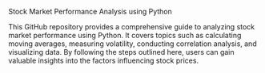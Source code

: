 Stock Market Performance Analysis using Python

This GitHub repository provides a comprehensive guide to analyzing stock market performance using Python. It covers topics such as calculating moving averages, measuring volatility, conducting correlation analysis, and visualizing data. By following the steps outlined here, users can gain valuable insights into the factors influencing stock prices.
